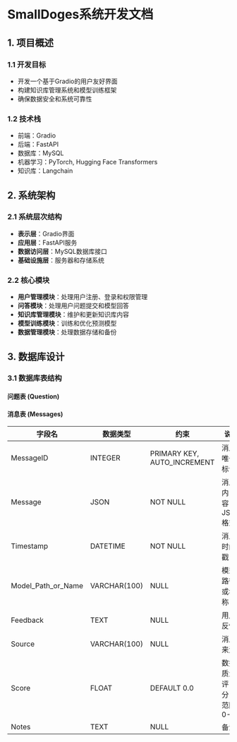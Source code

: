 # SmallDoges系统开发文档

## 1. 项目概述

### 1.1 开发目标
- 开发一个基于Gradio的用户友好界面
- 构建知识库管理系统和模型训练框架
- 确保数据安全和系统可靠性

### 1.2 技术栈
- 前端：Gradio
- 后端：FastAPI
- 数据库：MySQL
- 机器学习：PyTorch, Hugging Face Transformers
- 知识库：Langchain

## 2. 系统架构

### 2.1 系统层次结构
- **表示层**：Gradio界面
- **应用层**：FastAPI服务
- **数据访问层**：MySQL数据库接口
- **基础设施层**：服务器和存储系统

### 2.2 核心模块
- **用户管理模块**：处理用户注册、登录和权限管理
- **问答模块**：处理用户问题提交和模型回答
- **知识库管理模块**：维护和更新知识库内容
- **模型训练模块**：训练和优化预测模型
- **数据管理模块**：处理数据存储和备份

## 3. 数据库设计

### 3.1 数据库表结构

#### 问题表 (Question)

#### 消息表 (Messages)
| 字段名 | 数据类型 | 约束 | 说明 |
|--------|----------|------|------|
| MessageID | INTEGER | PRIMARY KEY, AUTO_INCREMENT | 消息唯一标识 |
| Message | JSON | NOT NULL | 消息内容，JSON格式 |
| Timestamp | DATETIME | NOT NULL | 消息时间戳 |
| Model_Path_or_Name | VARCHAR(100) | NULL | 模型路径或名称 |
| Feedback | TEXT | NULL | 用户反馈 |
| Source | VARCHAR(100) | NULL | 消息来源 |
| Score | FLOAT | DEFAULT 0.0 | 数据质量评分，范围0-1 |
| Notes | TEXT | NULL | 备注 |

